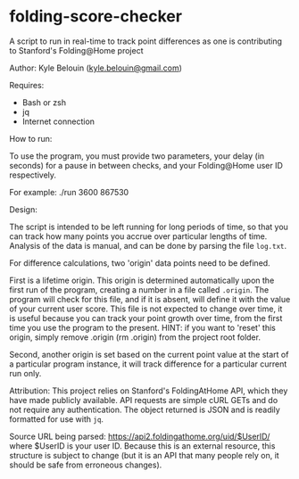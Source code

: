 # folding-score-checker
A script to run in real-time to track point differences as one is contributing to Stanford's Folding@Home project

Author: Kyle Belouin (kyle.belouin@gmail.com)

Requires:
* Bash or zsh
* jq
* Internet connection

How to run:

To use the program, you must provide two parameters, your delay (in seconds) for a pause in between checks, and your Folding@Home user ID respectively.

For example: ./run 3600 867530

Design:

The script is intended to be left running for long periods of time, so that you can track how many points you accrue over particular lengths of time. Analysis of the data is manual, and can be done by parsing the file `log.txt`.

For difference calculations, two 'origin' data points need to be defined.

First is a lifetime origin. This origin is determined automatically upon the first run of the program, creating a number in a file called `.origin`. The program will check for this file, and if it is absent, will define it with the value of your current user score. This file is not expected to change over time, it is useful because you can track your point growth over time, from the first time you use the program to the present. HINT: if you want to 'reset' this origin, simply remove .origin (rm .origin) from the project root folder.

Second, another origin is set based on the current point value at the start of a particular program instance, it will track difference for a particular current run only.

Attribution:
This project relies on Stanford's FoldingAtHome API, which they have made publicly available. API requests are simple cURL GETs and do not require any authentication. The object returned is JSON and is readily formatted for use with `jq`.

Source URL being parsed: https://api2.foldingathome.org/uid/$UserID/ where $UserID is your user ID. Because this is an external resource, this structure is subject to change (but it is an API that many people rely on, it should be safe from erroneous changes).
